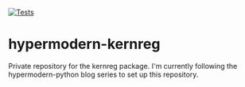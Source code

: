 [![Tests](https://github.com/segsell/hypermodern-kernreg/workflows/continuous_integration/badge.svg)](https://github.com/segsell/hypermodern-kernreg/actions?workflow=Continuous20%Integration)

# hypermodern-kernreg
Private repository for the kernreg package. I'm currently following the hypermodern-python blog series to set up this repository.
